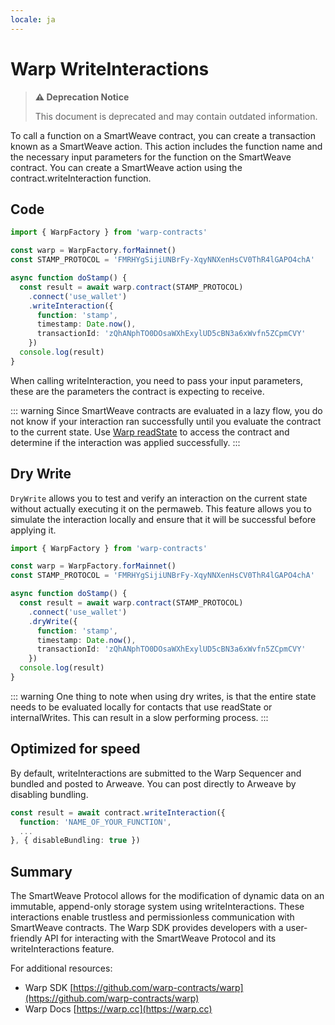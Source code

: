 ```yaml
---
locale: ja
---
```

# Warp WriteInteractions

> **⚠️ Deprecation Notice**
>
> This document is deprecated and may contain outdated information.

To call a function on a SmartWeave contract, you can create a transaction known as a SmartWeave action. This action includes the function name and the necessary input parameters for the function on the SmartWeave contract. You can create a SmartWeave action using the contract.writeInteraction function.

## Code

```ts
import { WarpFactory } from 'warp-contracts'

const warp = WarpFactory.forMainnet()
const STAMP_PROTOCOL = 'FMRHYgSijiUNBrFy-XqyNNXenHsCV0ThR4lGAPO4chA'

async function doStamp() {
  const result = await warp.contract(STAMP_PROTOCOL)
    .connect('use_wallet')
    .writeInteraction({
      function: 'stamp',
      timestamp: Date.now(),
      transactionId: 'zQhANphTO0DOsaWXhExylUD5cBN3a6xWvfn5ZCpmCVY'
    })
  console.log(result)
}
```

When calling writeInteraction, you need to pass your input parameters, these are the parameters the contract is expecting to receive.

::: warning
Since SmartWeave contracts are evaluated in a lazy flow, you do not know if your interaction ran successfully until you evaluate the contract to the current state. Use [Warp readState](./readstate.md) to access the contract and determine if the interaction was applied successfully.
:::

## Dry Write

`DryWrite` allows you to test and verify an interaction on the current state without actually executing it on the permaweb. This feature allows you to simulate the interaction locally and ensure that it will be successful before applying it.

```ts
import { WarpFactory } from 'warp-contracts'

const warp = WarpFactory.forMainnet()
const STAMP_PROTOCOL = 'FMRHYgSijiUNBrFy-XqyNNXenHsCV0ThR4lGAPO4chA'

async function doStamp() {
  const result = await warp.contract(STAMP_PROTOCOL)
    .connect('use_wallet')
    .dryWrite({
      function: 'stamp',
      timestamp: Date.now(),
      transactionId: 'zQhANphTO0DOsaWXhExylUD5cBN3a6xWvfn5ZCpmCVY'
    })
  console.log(result)
}
```

::: warning
One thing to note when using dry writes, is that the entire state needs to be evaluated locally for contacts that use readState or internalWrites. This can result in a slow performing process.
:::

## Optimized for speed

By default, writeInteractions are submitted to the Warp Sequencer and bundled and posted to Arweave. You can post directly to Arweave by disabling bundling.

```ts
const result = await contract.writeInteraction({
  function: 'NAME_OF_YOUR_FUNCTION',
  ...
}, { disableBundling: true })
```

## Summary

The SmartWeave Protocol allows for the modification of dynamic data on an immutable, append-only storage system using writeInteractions. These interactions enable trustless and permissionless communication with SmartWeave contracts. The Warp SDK provides developers with a user-friendly API for interacting with the SmartWeave Protocol and its writeInteractions feature.

For additional resources:

* Warp SDK [https://github.com/warp-contracts/warp](https://github.com/warp-contracts/warp)
* Warp Docs [https://warp.cc](https://warp.cc)
